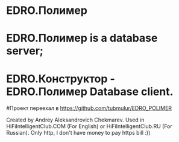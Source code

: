 # EDRO.Полимер
# EDRO.Полимер is a database server;
# EDRO.Конструктор - EDRO.Полимер Database client.

#Проект переехал в https://github.com/tubmulur/EDRO_POLIMER

Created by Andrey Aleksandrovich Chekmarev. Used in HiFiIntelligentClub.COM (For English) or HiFiIntelligentClub.RU (For Russian). Only http, I don't have money to pay https bill :))


